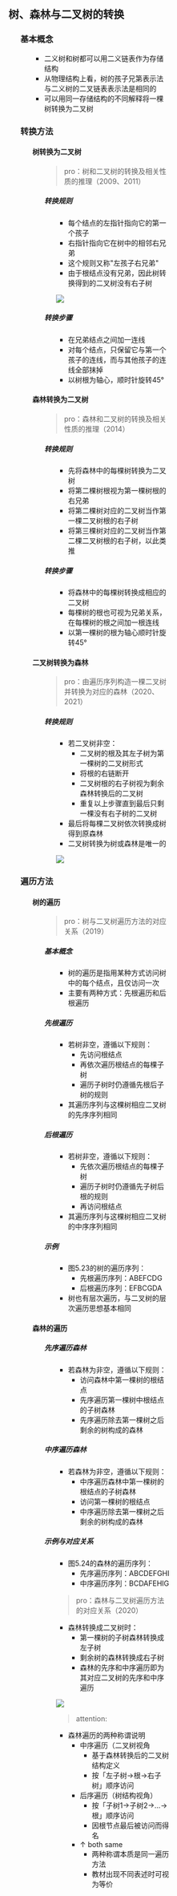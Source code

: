 <div style="float: left; width: 64%; padding: 1%;">
    
## 树、森林与二叉树的转换  

<ul>

### 基本概念

<ul>

- 二义树和树都可以用二义链表作为存储结构
- 从物理结构上看，树的孩子兄第表示法与二义树的二叉链表表示法是相同的
- 可以用同一存储结构的不同解释将一棵树转换为二叉树

</ul>

### 转换方法

<ul>

#### 树转换为二叉树  

<ul>

> pro：树和二叉树的转换及相关性质的推理（2009、2011）  

##### 转换规则

<ul>

- 每个结点的左指针指向它的第一个孩子
- 右指针指向它在树中的相邻右兄弟
- 这个规则又称"左孩子右兄弟"
- 由于根结点没有兄弟，因此树转换得到的二叉树没有右子树

![](https://cdn-mineru.openxlab.org.cn/model-mineru/prod/6c83cdc39d25f3e1591f8d9edaa5c910296cb1e468eeeba38ac072864a44455f.jpg)  

</ul>

##### 转换步骤

<ul>

- 在兄弟结点之间加一连线
- 对每个结点，只保留它与第一个孩子的连线，而与其他孩子的连线全部抹掉
- 以树根为轴心，顺时针旋转45°

</ul>
</ul>

#### 森林转换为二叉树  

<ul>

> pro：森林和二叉树的转换及相关性质的推理（2014）  

##### 转换规则

<ul>

- 先将森林中的每棵树转换为二叉树
- 将第二棵树根视为第一棵树根的右兄弟
- 将第二棵树对应的二叉树当作第一棵二叉树根的右子树
- 将第三棵树对应的二叉树当作第二棵二叉树根的右子树，以此类推

</ul>

##### 转换步骤

<ul>

- 将森林中的每棵树转换成相应的二叉树
- 每棵树的根也可视为兄弟关系，在每棵树的根之间加一根连线
- 以第一棵树的根为轴心顺时针旋转45°

</ul>
</ul>

#### 二叉树转换为森林  

<ul>

> pro：由遍历序列构造一棵二叉树并转换为对应的森林（2020、2021）  

##### 转换规则

<ul>

- 若二叉树非空：
  - 二叉树的根及其左子树为第一棵树的二叉树形式
  - 将根的右链断开
  - 二叉树根的右子树视为剩余森林转换后的二叉树
  - 重复以上步骤直到最后只剩一棵没有右子树的二叉树
- 最后将每棵二叉树依次转换成树得到原森林
- 二叉树转换为树或森林是唯一的

![](https://cdn-mineru.openxlab.org.cn/model-mineru/prod/247436d1c407e375d4ea4ae286dd335ae4bf8469ec4ad1b3014b562aced6dfaa.jpg)  

</ul>
</ul>
</ul>

### 遍历方法

<ul>

#### 树的遍历  

<ul>

> pro：树与二叉树遍历方法的对应关系（2019）  

##### 基本概念

<ul>

- 树的遍历是指用某种方式访问树中的每个结点，且仅访问一次
- 主要有两种方式：先根遍历和后根遍历

</ul>

##### 先根遍历

<ul>

- 若树非空，遵循以下规则：
  - 先访问根结点
  - 再依次遍历根结点的每棵子树
  - 遍历子树时仍遵循先根后子树的规则
- 其遍历序列与这棵树相应二叉树的先序序列相同

</ul>

##### 后根遍历

<ul>

- 若树非空，遵循以下规则：
  - 先依次遍历根结点的每棵子树
  - 遍历子树时仍遵循先子树后根的规则
  - 再访问根结点
- 其遍历序列与这棵树相应二叉树的中序序列相同

</ul>

##### 示例

<ul>

- 图5.23的树的遍历序列：
  - 先根遍历序列：ABEFCDG
  - 后根遍历序列：EFBCGDA
- 树也有层次遍历，与二叉树的层次遍历思想基本相同

</ul>
</ul>

#### 森林的遍历  

<ul>

##### 先序遍历森林

<ul>

- 若森林为非空，遵循以下规则：
  - 访问森林中第一棵树的根结点
  - 先序遍历第一棵树中根结点的子树森林
  - 先序遍历除去第一棵树之后剩余的树构成的森林

</ul>

##### 中序遍历森林

<ul>

- 若森林为非空，遵循以下规则：
  - 中序遍历森林中第一棵树的根结点的子树森林
  - 访问第一棵树的根结点
  - 中序遍历除去第一棵树之后剩余的树构成的森林

</ul>

##### 示例与对应关系

<ul>

- 图5.24的森林的遍历序列：
  - 先序遍历序列：ABCDEFGHI
  - 中序遍历序列：BCDAFEHIG

> pro：森林与二叉树遍历方法的对应关系（2020）  

- 森林转换成二叉树时：
  - 第一棵树的子树森林转换成左子树
  - 剩余树的森林转换成右子树
  - 森林的先序和中序遍历即为其对应二叉树的先序和中序遍历

![](https://cdn-mineru.openxlab.org.cn/model-mineru/prod/2e09d57af01729d539d610a7b2227fbf31fc318099d9e73cd036ab8262b4e34b.jpg)  

> attention: 


- 森林遍历的两种称谓说明
  - 中序遍历（二叉树视角
    - 基于森林转换后的二叉树结构定义  
    - 按「左子树→根→右子树」顺序访问  
  - 后序遍历（树结构视角）
    - 按「子树1→子树2→...→根」顺序访问  
    - 因根节点最后被访问而得名  
  - ↑ both same
    - 两种称谓本质是同一遍历方法  
    - 教材出现不同表述时可视为等价  


</ul>
</ul>
</ul>
</ul>
</ul>
    

</div>
<div style="float: right; width: 26%; padding: 1%;">

</div>
<div style="clear: both;"></div>
